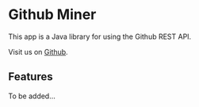 # Github Miner
This app is a Java library for using the Github REST API.

Visit us on [Github](https://github.com/dxworks/github-miner).

## Features
To be added...
